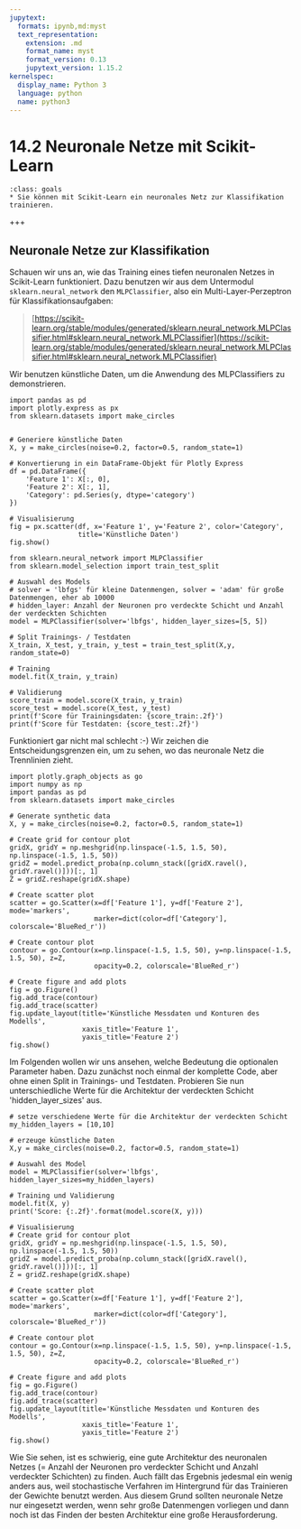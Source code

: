 ```yaml
---
jupytext:
  formats: ipynb,md:myst
  text_representation:
    extension: .md
    format_name: myst
    format_version: 0.13
    jupytext_version: 1.15.2
kernelspec:
  display_name: Python 3
  language: python
  name: python3
---
```


# 14.2 Neuronale Netze mit Scikit-Learn

```{admonition} Lernziele
:class: goals
* Sie können mit Scikit-Learn ein neuronales Netz zur Klassifikation trainieren.
```

+++

## Neuronale Netze zur Klassifikation

Schauen wir uns an, wie das Training eines tiefen neuronalen Netzes in
Scikit-Learn funktioniert. Dazu benutzen wir aus dem Untermodul
``sklearn.neural_network`` den ``MLPClassifier``, also ein
Multi-Layer-Perzeptron für Klassifikationsaufgaben:

> [https://scikit-learn.org/stable/modules/generated/sklearn.neural_network.MLPClassifier.html#sklearn.neural_network.MLPClassifier](https://scikit-learn.org/stable/modules/generated/sklearn.neural_network.MLPClassifier.html#sklearn.neural_network.MLPClassifier)

Wir benutzen künstliche Daten, um die Anwendung des MLPClassifiers zu
demonstrieren.

```{code-cell} ipython3
import pandas as pd
import plotly.express as px
from sklearn.datasets import make_circles


# Generiere künstliche Daten
X, y = make_circles(noise=0.2, factor=0.5, random_state=1)

# Konvertierung in ein DataFrame-Objekt für Plotly Express
df = pd.DataFrame({
    'Feature 1': X[:, 0],
    'Feature 2': X[:, 1],
    'Category': pd.Series(y, dtype='category')
})

# Visualisierung
fig = px.scatter(df, x='Feature 1', y='Feature 2', color='Category',
                 title='Künstliche Daten')
fig.show()
```

```{code-cell} ipython3
from sklearn.neural_network import MLPClassifier
from sklearn.model_selection import train_test_split

# Auswahl des Models
# solver = 'lbfgs' für kleine Datenmengen, solver = 'adam' für große Datenmengen, eher ab 10000
# hidden_layer: Anzahl der Neuronen pro verdeckte Schicht und Anzahl der verdeckten Schichten
model = MLPClassifier(solver='lbfgs', hidden_layer_sizes=[5, 5])

# Split Trainings- / Testdaten
X_train, X_test, y_train, y_test = train_test_split(X,y, random_state=0)

# Training
model.fit(X_train, y_train)

# Validierung 
score_train = model.score(X_train, y_train)
score_test = model.score(X_test, y_test)
print(f'Score für Trainingsdaten: {score_train:.2f}')
print(f'Score für Testdaten: {score_test:.2f}')
```

Funktioniert gar nicht mal schlecht :-) Wir zeichen die Entscheidungsgrenzen
ein, um zu sehen, wo das neuronale Netz die Trennlinien zieht.

```{code-cell} ipython3
import plotly.graph_objects as go
import numpy as np
import pandas as pd
from sklearn.datasets import make_circles

# Generate synthetic data
X, y = make_circles(noise=0.2, factor=0.5, random_state=1)

# Create grid for contour plot
gridX, gridY = np.meshgrid(np.linspace(-1.5, 1.5, 50), np.linspace(-1.5, 1.5, 50))
gridZ = model.predict_proba(np.column_stack([gridX.ravel(), gridY.ravel()]))[:, 1]
Z = gridZ.reshape(gridX.shape)

# Create scatter plot
scatter = go.Scatter(x=df['Feature 1'], y=df['Feature 2'], mode='markers',
                     marker=dict(color=df['Category'], colorscale='BlueRed_r'))

# Create contour plot
contour = go.Contour(x=np.linspace(-1.5, 1.5, 50), y=np.linspace(-1.5, 1.5, 50), z=Z, 
                     opacity=0.2, colorscale='BlueRed_r')

# Create figure and add plots
fig = go.Figure()
fig.add_trace(contour)
fig.add_trace(scatter)
fig.update_layout(title='Künstliche Messdaten und Konturen des Modells',
                  xaxis_title='Feature 1',
                  yaxis_title='Feature 2')
fig.show()
```

Im Folgenden wollen wir uns ansehen, welche Bedeutung die optionalen Parameter
haben. Dazu zunächst noch einmal der komplette Code, aber ohne einen Split in
Trainings- und Testdaten. Probieren Sie nun unterschiedliche Werte für die
Architektur der verdeckten Schicht 'hidden_layer_sizes' aus.

```{code-cell} ipython3
# setze verschiedene Werte für die Architektur der verdeckten Schicht
my_hidden_layers = [10,10]

# erzeuge künstliche Daten
X,y = make_circles(noise=0.2, factor=0.5, random_state=1)

# Auswahl des Model
model = MLPClassifier(solver='lbfgs', hidden_layer_sizes=my_hidden_layers)

# Training und Validierung
model.fit(X, y)
print('Score: {:.2f}'.format(model.score(X, y)))

# Visualisierung
# Create grid for contour plot
gridX, gridY = np.meshgrid(np.linspace(-1.5, 1.5, 50), np.linspace(-1.5, 1.5, 50))
gridZ = model.predict_proba(np.column_stack([gridX.ravel(), gridY.ravel()]))[:, 1]
Z = gridZ.reshape(gridX.shape)

# Create scatter plot
scatter = go.Scatter(x=df['Feature 1'], y=df['Feature 2'], mode='markers',
                     marker=dict(color=df['Category'], colorscale='BlueRed_r'))

# Create contour plot
contour = go.Contour(x=np.linspace(-1.5, 1.5, 50), y=np.linspace(-1.5, 1.5, 50), z=Z, 
                     opacity=0.2, colorscale='BlueRed_r')

# Create figure and add plots
fig = go.Figure()
fig.add_trace(contour)
fig.add_trace(scatter)
fig.update_layout(title='Künstliche Messdaten und Konturen des Modells',
                  xaxis_title='Feature 1',
                  yaxis_title='Feature 2')
fig.show()
```

Wie Sie sehen, ist es schwierig, eine gute Architektur des neuronalen Netzes (=
Anzahl der Neuronen pro verdeckter Schicht und Anzahl verdeckter Schichten) zu
finden. Auch fällt das Ergebnis jedesmal ein wenig anders aus, weil
stochastische Verfahren im Hintergrund für das Trainieren der Gewichte benutzt
werden. Aus diesem Grund sollten neuronale Netze nur eingesetzt werden, wenn
sehr große Datenmengen vorliegen und dann noch ist das Finden der besten
Architektur eine große Herausforderung.
